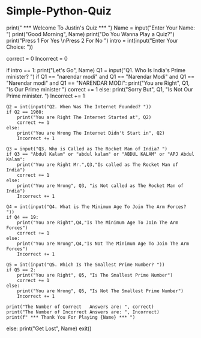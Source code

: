# Simple-Python-Quiz
print(" *** Welcome To Justin's Quiz *** ")
Name = input("Enter Your Name: ")
print("Good Morning", Name)
print("Do You Wanna Play a Quiz?")
print("Press 1 For Yes \nPress 2 For No ")
intro = int(input("Enter Your Choice: "))

correct = 0
Incorrect = 0

if intro == 1:
    print("Let's Go", Name)
    Q1 = input("Q1. Who Is India's Prime minister? ")
    if Q1 == "narendar modi" and Q1 == "Narendar Modi" and Q1 == "Narendar modi" and Q1 == "NARENDAR MODI":
        print("You are Right", Q1, "Is Our Prime minister ")
        correct += 1
    else:
        print("Sorry But", Q1, "Is Not Our Prime minister. ")
        Incorrect += 1

    Q2 = int(input("Q2. When Was The Internet Founded? "))
    if Q2 == 1960:
        print("You are Right The Internet Started at", Q2)
        correct += 1
    else:
        print("You are Wrong The Internet Didn't Start in", Q2)
        Incorrect += 1

    Q3 = input("Q3. Who is Called as The Rocket Man of India? ")
    if Q3 == "Abdul Kalam" or "abdul kalam" or "ABDUL KALAM" or "APJ Abdul Kalam":
        print("You are Right Mr.",Q3,"Is called as The Rocket Man of India")
        correct += 1
    else:
        print("You are Wrong", Q3, "is Not called as The Rocket Man of India")
        Incorrect += 1

    Q4 = int(input("Q4. What is The Minimum Age To Join The Arm Forces? "))
    if Q4 == 19:
        print("You are Right",Q4,"Is The Minimum Age To Join The Arm Forces")
        correct += 1
    else:
        print("You are Wrong",Q4,"Is Not The Minimum Age To Join The Arm Forces")
        Incorrect += 1

    Q5 = int(input("Q5. Which Is The Smallest Prime Number? "))
    if Q5 == 2:
        print("You are Right", Q5, "Is The Smallest Prime Number")
        correct += 1
    else:
        print("You are Wrong", Q5, "Is Not The Smallest Prime Number")
        Incorrect += 1

    print("The Number of Correct   Answers are: ", correct)
    print("The Number of Incorrect Answers are: ", Incorrect)
    print(f" *** Thank You For Playing {Name} *** ")

else:
    print("Get Lost", Name)
    exit()
